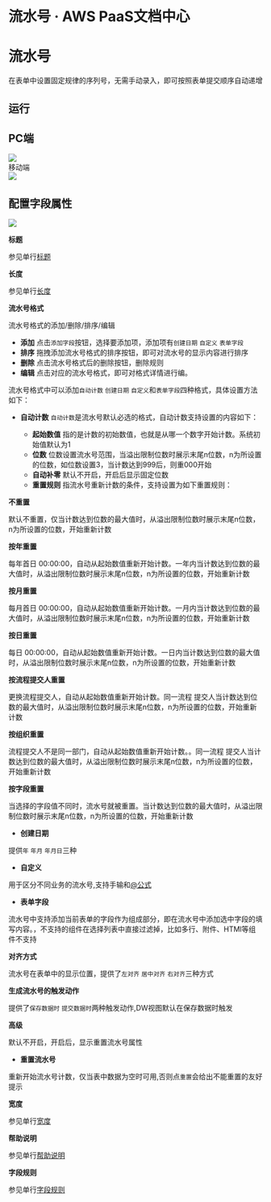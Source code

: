 # 流水号 · AWS PaaS文档中心

# 流水号

在表单中设置固定规律的序列号，无需手动录入，即可按照表单提交顺序自动递增

## 运行

PC端  
---  
[![](https://docs.awspaas.com/user-manual/aws-pass-console-user-manual-form-vue-64ga/zj/sequence_pc.png)](<sequence_pc.png>)  
移动端  
[![](https://docs.awspaas.com/user-manual/aws-pass-console-user-manual-form-vue-64ga/zj/sequence_mobile.png)](<sequence_mobile.png>)  
  
## 配置字段属性

[![](https://docs.awspaas.com/user-manual/aws-pass-console-user-manual-form-vue-64ga/zj/sequence1.png)](<sequence1.png>)

**标题**

参见单行[标题](<text.html#title>)

**长度**

参见单行[长度](<text.html#length>)

**流水号格式**

流水号格式的添加/删除/排序/编辑

  * **添加** 点击`添加字段`按钮，选择要添加项，添加项有`创建日期` `自定义` `表单字段`
  * **排序** 拖拽添加流水号格式的排序按钮，即可对流水号的显示内容进行排序
  * **删除** 点击流水号格式后的删除按钮，删除规则
  * **编辑** 点击对应的流水号格式，即可对格式详情进行编。

流水号格式中可以添加`自动计数` `创建日期` `自定义`和`表单字段`四种格式，具体设置方法如下：

  * **自动计数** `自动计数`是流水号默认必选的格式，自动计数支持设置的内容如下：

    * **起始数值** 指的是计数的初始数值，也就是从哪一个数字开始计数。系统初始值默认为1
    * **位数** 位数设置流水号范围，当溢出限制位数时展示末尾n位数，n为所设置的位数，如位数设置3，当计数达到999后，则重000开始
    * **自动补零** 默认不开启，开启后显示固定位数
    * **重置规则** 指流水号重新计数的条件，支持设置为如下重置规则：

**不重置**

默认不重置，仅当计数达到位数的最大值时，从溢出限制位数时展示末尾n位数，n为所设置的位数，开始重新计数

**按年重置**

每年首日 00:00:00，自动从起始数值重新开始计数。一年内当计数达到位数的最大值时，从溢出限制位数时展示末尾n位数，n为所设置的位数，开始重新计数

**按月重置**

每月首日 00:00:00，自动从起始数值重新开始计数。一月内当计数达到位数的最大值时，从溢出限制位数时展示末尾n位数，n为所设置的位数，开始重新计数

**按日重置**

每日 00:00:00，自动从起始数值重新开始计数。一日内当计数达到位数的最大值时，从溢出限制位数时展示末尾n位数，n为所设置的位数，开始重新计数

**按流程提交人重置**

更换流程提交人，自动从起始数值重新开始计数。同一流程 提交人当计数达到位数的最大值时，从溢出限制位数时展示末尾n位数，n为所设置的位数，开始重新计数

**按组织重置**

流程提交人不是同一部门，自动从起始数值重新开始计数。。同一流程 提交人当计数达到位数的最大值时，从溢出限制位数时展示末尾n位数，n为所设置的位数，开始重新计数

**按字段重置**

当选择的字段值不同时，流水号就被重置。当计数达到位数的最大值时，从溢出限制位数时展示末尾n位数，n为所设置的位数，开始重新计数

  * **创建日期**

提供`年` `年月` `年月日`三种

  * **自定义**

用于区分不同业务的流水号,支持手输和[@公式](<https://docs.awspaas.com/reference-guide/aws-paas-at-reference-guide/index.html>)

  * **表单字段**

流水号中支持添加当前表单的字段作为组成部分，即在流水号中添加选中字段的填写内容。，不支持的组件在选择列表中直接过滤掉，比如多行、附件、HTMl等组件不支持

**对齐方式**

流水号在表单中的显示位置，提供了`左对齐` `居中对齐` `右对齐`三种方式

**生成流水号的触发动作**

提供了`保存数据时` `提交数据时`两种触发动作,DW视图默认在保存数据时触发

**高级**

默认不开启，开启后，显示重置流水号属性

  * **重置流水号**

重新开始流水号计数，仅当表中数据为空时可用,否则点`重置`会给出不能重置的友好提示

**宽度**

参见单行[宽度](<text.html#wigth>)

**帮助说明**

参见单行[帮助说明](<text.html#help>)

**字段规则**

参见单行[字段规则](<text.html#zdgz>)